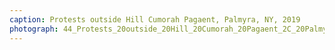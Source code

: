 ```yaml
---
caption: Protests outside Hill Cumorah Pagaent, Palmyra, NY, 2019
photograph: 44_Protests_20outside_20Hill_20Cumorah_20Pagaent_2C_20Palmyra_2C_20NY_2C_202019.jpg
---
```

